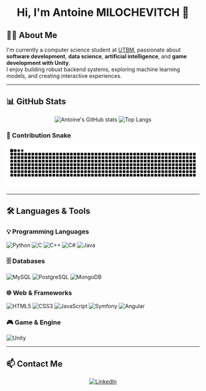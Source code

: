 <h1 align="center">Hi, I'm Antoine MILOCHEVITCH 👋</h1>

## 🧑‍💻 About Me
I'm currently a computer science student at [UTBM](https://www.utbm.fr/), passionate about **software development**, **data science**, **artificial intelligence**, and **game development with Unity**.  
I enjoy building robust backend systems, exploring machine learning models, and creating interactive experiences.

---

## 📊 GitHub Stats

<p align="center">
  <img src="https://github-readme-stats.vercel.app/api?username=AntoineMilochevitch&show_icons=true&theme=github_dark&hide=issues&count_private=true" alt="Antoine's GitHub stats" />
  <img src="https://github-readme-stats.vercel.app/api/top-langs/?username=AntoineMilochevitch&layout=compact&theme=github_dark" alt="Top Langs" />
</p>

### 🐍 Contribution Snake
![Snake animation dark](https://github.com/AntoineMilochevitch/AntoineMilochevitch/blob/output/github-contribution-grid-snake-dark.svg?palette=github-dark)


---

## 🛠️ Languages & Tools

### 💡 Programming Languages

<p>
  <img src="https://cdn.jsdelivr.net/gh/devicons/devicon/icons/python/python-original.svg" alt="Python" width="40" height="40"/>
  <img src="https://cdn.jsdelivr.net/gh/devicons/devicon/icons/c/c-original.svg" alt="C" width="40" height="40"/>
  <img src="https://cdn.jsdelivr.net/gh/devicons/devicon/icons/cplusplus/cplusplus-original.svg" alt="C++" width="40" height="40"/>
  <img src="https://cdn.jsdelivr.net/gh/devicons/devicon/icons/csharp/csharp-original.svg" alt="C#" width="40" height="40"/>
  <img src="https://cdn.jsdelivr.net/gh/devicons/devicon/icons/java/java-original.svg" alt="Java" width="40" height="40"/>
</p>

### 🗄️ Databases

<p>
  <img src="https://cdn.jsdelivr.net/gh/devicons/devicon/icons/mysql/mysql-original.svg" alt="MySQL" width="40" height="40"/>
  <img src="https://cdn.jsdelivr.net/gh/devicons/devicon/icons/postgresql/postgresql-original.svg" alt="PostgreSQL" width="40" height="40"/>
  <img src="https://cdn.jsdelivr.net/gh/devicons/devicon/icons/mongodb/mongodb-original.svg" alt="MongoDB" width="40" height="40"/>
</p>

### 🌐 Web & Frameworks

<p>
  <img src="https://cdn.jsdelivr.net/gh/devicons/devicon/icons/html5/html5-original.svg" alt="HTML5" width="40" height="40"/>
  <img src="https://cdn.jsdelivr.net/gh/devicons/devicon/icons/css3/css3-original.svg" alt="CSS3" width="40" height="40"/>
  <img src="https://cdn.jsdelivr.net/gh/devicons/devicon/icons/javascript/javascript-original.svg" alt="JavaScript" width="40" height="40"/>
  <img src="https://cdn.jsdelivr.net/gh/devicons/devicon/icons/symfony/symfony-original.svg" alt="Symfony" width="40" height="40"/>
  <img src="https://cdn.jsdelivr.net/gh/devicons/devicon/icons/angularjs/angularjs-original.svg" alt="Angular" width="40" height="40"/>
</p>

### 🎮 Game & Engine

<p>
  <img src="https://cdn.jsdelivr.net/gh/devicons/devicon/icons/unity/unity-original.svg" alt="Unity" width="40" height="40"/>
</p>

---

## 📫 Contact Me

<p align="center">
  <a href="https://www.linkedin.com/in/antoine-milochevitch-996647252?utm_source=share&utm_campaign=share_via&utm_content=profile&utm_medium=ios_app" target="_blank">
    <img src="https://cdn.jsdelivr.net/gh/devicons/devicon/icons/linkedin/linkedin-original.svg" width="40" height="40" alt="LinkedIn"/>
  </a>
</p>

